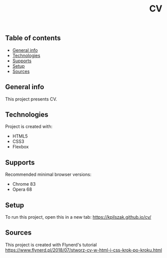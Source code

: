 <h1 align="right">CV</h1><br>

## Table of contents
* [General info](#general-info)
* [Technologies](#technologies)
* [Supports](#supports)
* [Setup](#setup)
* [Sources](#sources)

## General info
This project presents CV.  
	
## Technologies
Project is created with:
* HTML5
* CSS3
* Flexbox 

## Supports
Recommended minimal browser versions:
* Chrome 83
* Opera 68

## Setup
To run this project, open this in a new tab: <a href="https://kpilszak.github.io/cv/">https://kpilszak.github.io/cv/</a>

## Sources
This project is created with Flynerd's tutorial <a href="https://www.flynerd.pl/2018/07/stworz-cv-w-html-i-css-krok-po-kroku.html">https://www.flynerd.pl/2018/07/stworz-cv-w-html-i-css-krok-po-kroku.html</a>
